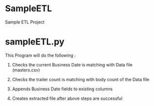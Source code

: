 # SampleETL
Sample ETL Project

# sampleETL.py
This Program will do the following :
  1) Checks the current Business Date is matching with Data file (masters.csv)
  
  2) Checks the trailer count is matching with body count of the Data file
  
  3) Appends Business Date fields to existing columns
  
  4) Creates extracted file after above steps are successful 

